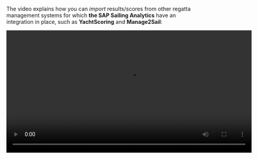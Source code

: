 The video explains how you can *import* results/scores from other regatta management systems for which **the SAP Sailing Analytics** have an integration in place, such as **YachtScoring** and **Manage2Sail**:

  <video controls="true" width="640" src="https://sapsailing-documentation.s3.eu-west-1.amazonaws.com/adminconsole/VideoEditLeaderBoard.mp4" type="video/mp4">
  Your browser does not support the video tag.
</video>